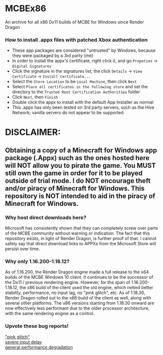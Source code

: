 # MCBEx86
An archive for all x86 Dx11 builds of MCBE for Windows since Render Dragon

### How to install .appx files with patched Xbox authentication
- These app packages are considered "untrusted" by Windows, because they were packaged by a 3rd party (me)
- In order to install the appx's certificate, right click it, and go `Propeties` -> `Digital Signatures`
- Click the signature in the signatures list, the click `Details` -> `View Certificate` -> `Install Certificate...`
- Select the `Store Location` to be `Local Machine`, then click `Next`
- Select `Place all certificates in the following store` and set the directory to the `Trusted Root Certification Authorities` folder
- Click `Next`, then `Finish`
- Double click the appx to install with the default App Installer as normal
- This .appx has only been tested on 3rd party servers, such as the Hive Network; vanilla servers do not appear to be supported

# DISCLAIMER:
## Obtaining a copy of a Minecraft for Windows app package (.Appx) such as the ones hosted here will NOT allow you to pirate the game. You MUST still own the game in order for it to be played outside of trial mode. I do NOT encourage theft and/or piracy of Minecraft for Windows. This repository is NOT intended to aid in the piracy of Minecraft for Windows.

### Why host direct downloads here?
Microsoft has consistently shown that they can completely screw over parts of the MCBE community without warning or indication. The fact that this repository exists, in light of Render Dragon, is further proof of that. I cannot safely say that direct download links to APPXs from the Microsoft Store will persist over time.

### Why only 1.16.200-1.18.12?
As of 1.16.200, the Render Dragon engine made a full release to the x64 builds of the MCBE Windows 10 client. It continues to be the successor of the Dx11 / previous rendering engine. However, for the span of 1.16.200-1.18.12, the x86 build of the client used the old engine, which netted better stability, performance, no input lag, no "pink glitch", etc. As of 1.18.30, Render Dragon rolled out to the x86 build of the client as well, along with several other platforms. The x86 versions starting from 1.18.30 onward are now effectively less performant due to the older processor architecture, with the same rendering engine as a control.

### Upvote these bug reports!
["pink glitch"](https://bugs.mojang.com/browse/MCPE-105487)<br />
[severe input delay](https://bugs.mojang.com/browse/MCPE-98861)<br />
[general performance degradation](https://bugs.mojang.com/browse/MCPE-142934)